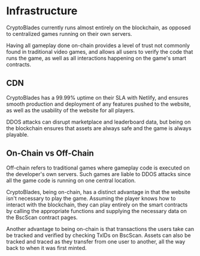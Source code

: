 # Infrastructure

CryptoBlades currently runs almost entirely on the blockchain, as opposed to centralized games running on their own servers.

Having all gameplay done on-chain provides a level of trust not commonly found in traditional video games, and allows all users to verify the code that runs the game, as well as all interactions happening on the game's smart contracts.

## CDN

CryptoBlades has a 99.99% uptime on their SLA with Netlify, and ensures smooth production and deployment of any features pushed to the website, as well as the usability of the website for all players.

DDOS attacks can disrupt marketplace and leaderboard data, but being on the blockchain ensures that assets are always safe and the game is always playable.

## On-Chain vs Off-Chain

Off-chain refers to traditional games where gameplay code is executed on the developer's own servers. Such games are liable to DDOS attacks since all the game code is running on one central location.

CryptoBlades, being on-chain, has a distinct advantage in that the website isn't necessary to play the game. Assuming the player knows how to interact with the blockchain, they can play entirely on the smart contracts by calling the appropriate functions and supplying the necessary data on the BscScan contract pages.

Another advantage to being on-chain is that transactions the users take can be tracked and verified by checking TxIDs on BscScan. Assets can also be tracked and traced as they transfer from one user to another, all the way back to when it was first minted.

